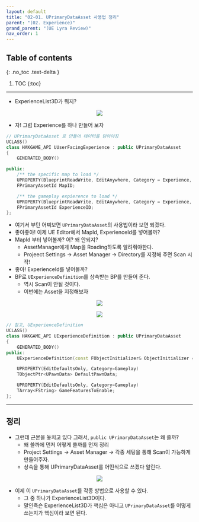 ```yaml
---
layout: default
title: "02-01. UPrimaryDataAsset 사용법 정리"
parent: "(02. Experience)"
grand_parent: "(UE Lyra Review)"
nav_order: 1
---
```


## Table of contents
{: .no_toc .text-delta }

1. TOC
{:toc}

---

* ExperienceList3D가 뭐지?

<p align="center">
  <img src="https://taehyungs-programming-blog.github.io/blog/assets/images/unreal/lyra/02-01-01.png"/>
</p>

* 자! 그럼 Experience를 하나 만들어 보자

```cpp
// UPrimaryDataAsset 로 만들어 데이터를 담아야징
UCLASS()
class HAKGAME_API UUserFacingExperience : public UPrimaryDataAsset
{
	GENERATED_BODY()

public:
	/** the specific map to load */
	UPROPERTY(BlueprintReadWrite, EditAnywhere, Category = Experience, meta = (AllowedTypes = "Map"))
	FPrimaryAssetId MapID;

	/** the gameplay expierence to load */
	UPROPERTY(BlueprintReadWrite, EditAnywhere, Category = Experience, meta = (AllowedTypes = "HakExperienceDefinition"))
	FPrimaryAssetId ExperienceID;
};
```

* 여기서 부턴 어찌보면 `UPrimaryDataAsset`의 사용법이라 보면 되겠다.
* 좋아좋아! 이제 UE Editor에서 MapId, ExperienceId를 넣어볼까?
* MapId 부터 넣어볼까? 어? 왜 안되지?
    * AssetManager에게 Map을 Roading하도록 알려줘야한다.
    * Projeect Settings -> Asset  Manager -> Directory를 지정해 주면 Scan 시작!
* 좋아! ExperienceId를 넣어볼까? 
* BP로 `UExperienceDefinition`를 상속받는 BP를 만들어 준다.
    * 역시 Scan이 안될 것이다.
	* 이번에는 Asset을 지정해보자

<p align="center">
  <img src="https://taehyungs-programming-blog.github.io/blog/assets/images/unreal/lyra/02-01-02.png"/>
</p>

<p align="center">
  <img src="https://taehyungs-programming-blog.github.io/blog/assets/images/unreal/lyra/02-01-03.png"/>
</p>

```cpp
// 참고, UExperienceDefinition
UCLASS()
class HAKGAME_API UExperienceDefinition : public UPrimaryDataAsset
{
	GENERATED_BODY()
public:
	UExperienceDefinition(const FObjectInitializer& ObjectInitializer = FObjectInitializer::Get());

	UPROPERTY(EditDefaultsOnly, Category=Gameplay)
	TObjectPtr<UPawnData> DefaultPawnData;

	UPROPERTY(EditDefaultsOnly, Category=Gameplay)
	TArray<FString> GameFeaturesToEnable;
};
```

---

## 정리

* 그런데 근본을 놓치고 있다 그래서, `public UPrimaryDataAsset`는 왜 쓸까?
	* 왜 쓸까에 먼저 어떻게 쓸까를 먼저 정리
	* Project Settings -> Asset Manager -> 각종 세팅을 통해 Scan이 가능하게 만들어주자.
	* 상속을 통해 UPrimaryDataAsset를 어떤식으로 쓰겠다 알린다.

<p align="center">
  <img src="https://taehyungs-programming-blog.github.io/blog/assets/images/unreal/lyra/02-01-04.png"/>
</p>

* 이제 이 `UPrimaryDataAsset`를 각종 방법으로 사용할 수 있다.
	* 그 중 하나가 ExperienceList3D이다.
	* 말인즉슨 ExperienceList3D가 핵심은 아니고 `UPrimaryDataAsset`를 어떻게 쓰는지가 핵심이라 보면 된다.
